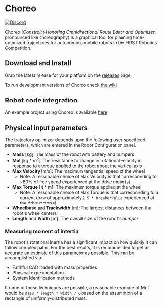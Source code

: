 # Choreo

[![Discord](https://img.shields.io/discord/975739302933856277?color=%23738ADB&label=Join%20our%20Discord&logo=discord&logoColor=white)](https://discord.gg/ad2EEZZwsS)

Choreo (_Constraint-Honoring Omnidirectional Route Editor and Optimizer_, pronounced like choreography) is a graphical tool for planning time-optimized trajectories for autonomous mobile robots in the FIRST Robotics Competition.

## Download and Install

Grab the latest release for your platform on the [releases](https://github.com/SleipnirGroup/Choreo/releases) page.

To run development versions of Choreo check [the wiki](https://github.com/SleipnirGroup/Choreo/wiki/Building-Choreo)

## Robot code integration

An example project using Choreo is available [here](https://github.com/SleipnirGroup/ChoreoSwerveBot).

## Physical input parameters

The trajectory optimizer depends upon the following user-specificed parameters, which are entered in the Robot Configuration panel.

- **Mass** [kg]: The mass of the robot with battery and bumpers
- **MoI** [kg * m<sup>2</sup>]: The resistance to change in rotational velocity in response to a torque applied to the robot about the vertical axis
- **Max Velocity** [m/s]: The maximum tangential speed of the wheel
  - Note: A reasonable choice of Max Velocity is that corresponding to ~80% of free speed experienced at the drive motor(s)
- **Max Torque** [N * m]: The maximum torque applied at the wheel
  - Note: A reasonable choice of Max Torque is that corresponding to a current draw of approximately `1.5 * BreakerValue` experienced at the drive motor(s)
- **Wheelbase** and **Trackwidth** [m]: The largest distances between the robot's wheel centers
- **Length** and **Width** [m]: The overall size of the robot's _bumper_

### Measuring moment of intertia

The robot's rotational inertia has a significant impact on how quickly it can follow complex paths. For the best results, it is recommended to get as accurate an estimate of this parameter as possible. This can be accomplished via:

- Faithful CAD loaded with mass properties
- Physical experimentation
- System Identification methods

If none of these techniques are possible, a reasonable estimate of MoI would be `mass * length * width / 6` based on the assumption of a rectangle of uniformly-distributed mass.
